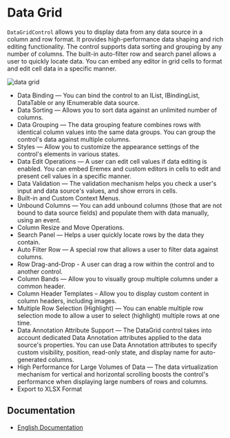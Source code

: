 # Data Grid

`DataGridControl` allows you to display data from any data source in a column and row format. It provides high-performance data shaping and rich editing functionality. The control supports data sorting and grouping by any number of columns. The built-in auto-filter row and search panel allows a user to quickly locate data. You can embed any editor in grid cells to format and edit cell data in a specific manner.

![data grid](images/data-grid.png)

- Data Binding — You can bind the control to an IList, IBindingList, DataTable or any IEnumerable data source.
- Data Sorting — Allows you to sort data against an unlimited number of columns.
- Data Grouping — The data grouping feature combines rows with identical column values into the same data groups. You can group the control's data against multiple columns.
- Styles — Allow you to customize the appearance settings of the control's elements in various states.
- Data Edit Operations — A user can edit cell values if data editing is enabled. You can embed Eremex and custom editors in cells to edit and present cell values in a specific manner.
- Data Validation — The validation mechanism helps you check a user's input and data source's values, and show errors in cells.
- Built-in and Custom Context Menus.
- Unbound Columns — You can add unbound columns (those that are not bound to data source fields) and populate them with data manually, using an event.
- Column Resize and Move Operations.
- Search Panel — Helps a user quickly locate rows by the data they contain.
- Auto Filter Row — A special row that allows a user to filter data against columns.
- Row Drag-and-Drop - A user can drag a row within the control and to another control.
- Column Bands — Allow you to visually group multiple columns under a common header.
- Column Header Templates – Allow you to display custom content in column headers, including images.
- Multiple Row Selection (Highlight) — You can enable multiple row selection mode to allow a user to select (highlight) multiple rows at one time.
- Data Annotation Attribute Support — The DataGrid control takes into account dedicated Data Annotation attributes applied to the data source's properties. You can use Data Annotation attributes to specify custom visibility, position, read-only state, and display name for auto-generated columns.
- High Performance for Large Volumes of Data — The data virtualization mechanism for vertical and horizontal scrolling boosts the control's performance when displaying large numbers of rows and columns.
- Export to XLSX Format

## Documentation

- [English Documentation](https://eremexcontrols.net/articles/controls/datagrid.html)
